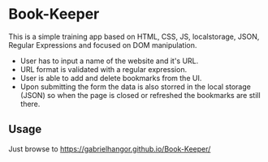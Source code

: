 # Book-Keeper

This is a simple training app based on HTML, CSS, JS, localstorage, JSON, Regular Expressions and focused on DOM manipulation.
* User has to input a name of the website and it's URL.
* URL format is validated with a regular expression.
* User is able to add and delete bookmarks from the UI.
* Upon submitting the form the data is also storred in the local storage (JSON) so when the page is closed or refreshed the bookmarks are still there.



## Usage
Just browse to
<https://gabrielhangor.github.io/Book-Keeper/>
